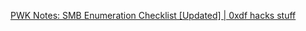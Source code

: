 [PWK Notes: SMB Enumeration Checklist [Updated] | 0xdf hacks stuff](https://0xdf.gitlab.io/2018/12/02/pwk-notes-smb-enumeration-checklist-update1.html)
